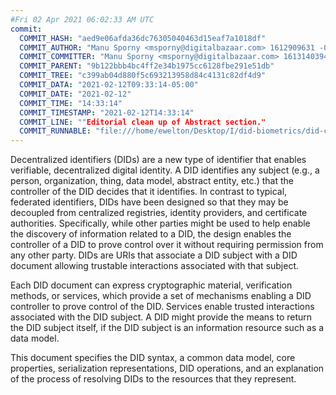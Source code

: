 ```yaml
---
#Fri 02 Apr 2021 06:02:33 AM UTC
commit:
  COMMIT_HASH: "aed9e06afda36dc76305040463d15eaf7a1018df"
  COMMIT_AUTHOR: "Manu Sporny <msporny@digitalbazaar.com> 1612909631 -0500"
  COMMIT_COMMITTER: "Manu Sporny <msporny@digitalbazaar.com> 1613140394 -0500"
  COMMIT_PARENT: "9b122bbb4bc4ff2e34b1975cc6128fbe291e51db"
  COMMIT_TREE: "c399ab04d880f5c693213958d84c4131c82df4d9"
  COMMIT_DATA: "2021-02-12T09:33:14-05:00"
  COMMIT_DATE: "2021-02-12"
  COMMIT_TIME: "14:33:14"
  COMMIT_TIMESTAMP: "2021-02-12T14:33:14"
  COMMIT_LINE: ""Editorial clean up of Abstract section."
  COMMIT_RUNNABLE: "file:///home/ewelton/Desktop/I/did-biometrics/did-core-dataset/analysis/gitinfo/aed9e06afda36dc76305040463d15eaf7a1018df/snapshot/index.html"
---
```


<section id="abstract">
<p>
<a>Decentralized identifiers</a> (DIDs) are a new type of identifier that
enables verifiable, decentralized digital identity. A <a>DID</a> identifies any
subject (e.g., a person, organization, thing, data model, abstract entity, etc.)
that the controller of the <a>DID</a> decides that it identifies. In contrast to
typical, federated identifiers, <a>DIDs</a> have been designed so that they may
be decoupled from centralized registries, identity providers, and certificate
authorities. Specifically, while other parties might be used to help enable the
discovery of information related to a <a>DID</a>, the design enables the
controller of a <a>DID</a> to prove control over it without requiring permission
from any other party. <a>DIDs</a> are <a>URIs</a> that associate a <a>DID
subject</a> with a <a>DID document</a> allowing trustable interactions
associated with that subject.
    </p>
<p>
Each <a>DID document</a> can express cryptographic material, <a>verification
methods</a>, or <a>services</a>, which provide a set of mechanisms enabling a
<a>DID controller</a> to prove control of the <a>DID</a>. <a>Services</a> enable
trusted interactions associated with the <a>DID subject</a>. A <a>DID</a> might
provide the means to return the <a>DID subject</a> itself, if the <a>DID
subject</a> is an information resource such as a data model.
    </p>
<p>
This document specifies the DID syntax, a common data model, core properties,
serialization representations, DID operations, and an explanation of the process
of resolving DIDs to the resources that they represent.
    </p>
</section>
